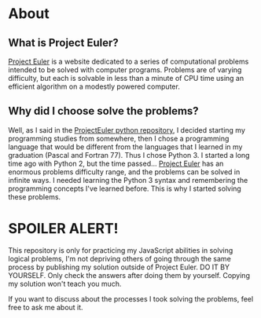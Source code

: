 # About

## What is Project Euler?

[Project Euler](https://projecteuler.net/) is a website dedicated to a series of computational problems intended to be solved with computer programs.
Problems are of varying difficulty, but each is solvable in less than a minute of CPU time using an efficient algorithm on a modestly powered computer.

## Why did I choose solve the problems?

Well, as I said in the [ProjectEuler python repository](https://github.com/CapnSane/ProjectEuler), I decided starting my programming studies from somewhere, then I chose a programming language that would be different from the languages that I learned in my graduation (Pascal and Fortran 77). Thus I chose Python 3. I started a long time ago with Python 2, but the time passed... [Project Euler](https://projecteuler.net/) has an enormous problems difficulty range, and the problems can be solved in infinite ways. I needed learning the Python 3 syntax and remembering the programming concepts I've learned before. This is why I started solving these problems.

# SPOILER ALERT!

This repository is only for practicing my JavaScript abilities in solving logical problems, I'm not depriving others of going through the same process by publishing my solution outside of Project Euler. DO IT BY YOURSELF. Only check the answers after doing them by yourself. Copying my solution won't teach you much.

If you want to discuss about the processes I took solving the problems, feel free to ask me about it.
